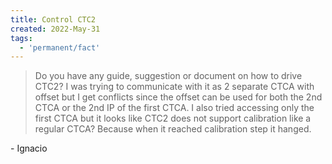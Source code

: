 ```yaml
---
title: Control CTC2
created: 2022-May-31
tags:
  - 'permanent/fact'
---
```


> Do you have any guide, suggestion or document on how to drive CTC2? I was trying to communicate with it as 2 separate CTCA with offset but I get conflicts since the offset can be used for both the 2nd CTCA or the 2nd IP of the first CTCA. I also tried accessing only the first CTCA but it looks like CTC2 does not support calibration like a regular CTCA? Because when it reached calibration step it hanged.

\- Ignacio


